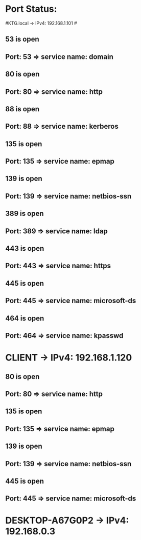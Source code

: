 

# Port Status:

#KTG.local -> IPv4: 192.168.1.101 #

## 53 is open ##
## Port: 53 => service name: domain ##

## 80 is open ##
## Port: 80 => service name: http ##

## 88 is open ##
## Port: 88 => service name: kerberos ##

## 135 is open ##
## Port: 135 => service name: epmap ##

## 139 is open ##
## Port: 139 => service name: netbios-ssn ##

## 389 is open ##
## Port: 389 => service name: ldap ##

## 443 is open ##
## Port: 443 => service name: https ##

## 445 is open ##
## Port: 445 => service name: microsoft-ds ##

## 464 is open ##
## Port: 464 => service name: kpasswd ##

# CLIENT -> IPv4: 192.168.1.120 #

## 80 is open ##
## Port: 80 => service name: http ##

## 135 is open ##
## Port: 135 => service name: epmap ##

## 139 is open ##
## Port: 139 => service name: netbios-ssn ##

## 445 is open ##
## Port: 445 => service name: microsoft-ds ##

# DESKTOP-A67G0P2 -> IPv4: 192.168.0.3 #
